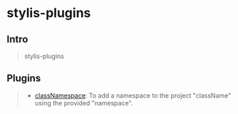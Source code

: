 # stylis-plugins

## Intro

> stylis-plugins

## Plugins

> -   [classNamespace](packages/class-namespace/README.md): To add a namespace to the project "className" using the provided "namespace".
